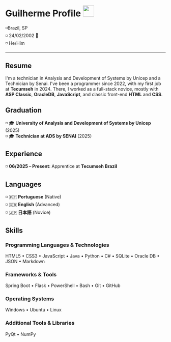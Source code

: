 # Guilherme Profile <img src="https://upload.wikimedia.org/wikipedia/commons/thumb/0/05/Flag_of_Brazil.svg/1200px-Flag_of_Brazil.svg.png" width="35" height="35">
◽Brazil, SP <br>
◽ 24/02/2002 📅<br>
◽ He/Him 

---

## Resume
I'm a technician in Analysis and Development of Systems by Unicep and a Technician by Senai. I've been a programmer since 2022, with my first job at **Tecumseh** in 2024. There, I worked as a full-stack novice, mostly with **ASP Classic**, **OracleDB**, **JavaScript**, and classic front-end **HTML** and **CSS**.

## Graduation
◽ 🎓 **University of Analysis and Development of Systems by Unicep** (2025) <br>
◽ 🎓 **Technician at ADS by SENAI** (2025)

## Experience
◽ **06/2025 – Present**: Apprentice at **Tecumseh Brazil**

## Languages
◽ 🇵🇹 **Portuguese** (Native) <br>
◽ 🇬🇧 **English** (Advanced)  <br>
◽ 🇯🇵 **日本語** (Novice)      <br>

## Skills

### Programming Languages & Technologies
HTML5 • CSS3 • JavaScript • Java • Python • C# • SQLite • Oracle DB • JSON • Markdown

### Frameworks & Tools
Spring Boot • Flask • PowerShell • Bash • Git • GitHub

### Operating Systems
Windows • Ubuntu • Linux

### Additional Tools & Libraries
PyQt • NumPy


